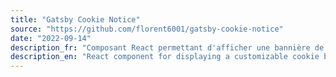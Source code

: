 ```yaml
---
title: "Gatsby Cookie Notice"
source: "https://github.com/florent6001/gatsby-cookie-notice"
date: "2022-09-14"
description_fr: "Composant React permettant d'afficher une bannière de cookie customisable."
description_en: "React component for displaying a customizable cookie banner."
---
```

